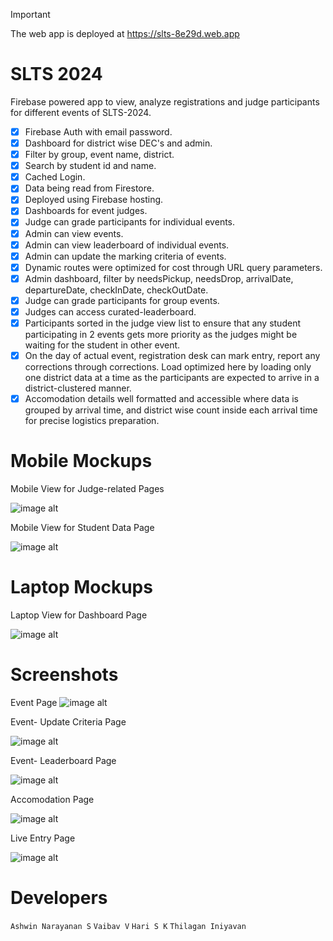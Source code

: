 > [!Important]
> The web app is deployed at https://slts-8e29d.web.app

# SLTS 2024

Firebase powered app to view, analyze registrations and judge participants for different events of SLTS-2024.


- [x] Firebase Auth with email password.
- [x] Dashboard for district wise DEC's and admin.
- [x] Filter by group, event name, district. 
- [x] Search by student id and name.
- [x] Cached Login.
- [x] Data being read from Firestore.
- [x] Deployed using Firebase hosting.
- [x] Dashboards for event judges.
- [x] Judge can grade participants for individual events.
- [x] Admin can view events.
- [x] Admin can view leaderboard of individual events.
- [x] Admin can update the marking criteria of events.
- [x] Dynamic routes were optimized for cost through URL query parameters.
- [x] Admin dashboard, filter by needsPickup, needsDrop, arrivalDate, departureDate, checkInDate, checkOutDate.
- [x] Judge can grade participants for group events.
- [x] Judges can access curated-leaderboard.
- [x] Participants sorted in the judge view list to ensure that any student participating in 2 events gets more priority as the judges might be waiting for the student in other event.
- [x] On the day of actual event, registration desk can mark entry, report any corrections through corrections. Load optimized here by loading only one district data at a time as the participants are expected to arrive in a district-clustered manner.
- [x] Accomodation details well formatted and accessible where data is grouped by arrival time, and district wise count inside each arrival time for precise logistics preparation. 

# Mobile Mockups
Mobile View for Judge-related Pages

![image alt](https://github.com/Ashrockzzz2003/slts-2024/blob/b6f283ff63101d4d680ea32a731246c8c1e40e12/judge-phone-mockup.png)

Mobile View for Student Data Page

![image alt](https://github.com/Ashrockzzz2003/slts-2024/blob/b6f283ff63101d4d680ea32a731246c8c1e40e12/data-phone-mockup.png)

# Laptop Mockups
Laptop View for Dashboard Page

![image alt](https://github.com/Ashrockzzz2003/slts-2024/blob/b6f283ff63101d4d680ea32a731246c8c1e40e12/dashboard-laptop-mockup.png)

# Screenshots
Event Page
![image alt](https://github.com/Ashrockzzz2003/slts-2024/blob/b6f283ff63101d4d680ea32a731246c8c1e40e12/slts-events.png)

Event- Update Criteria Page

![image alt](https://github.com/Ashrockzzz2003/slts-2024/blob/b6f283ff63101d4d680ea32a731246c8c1e40e12/slts-events-updateCriteria.png)

Event- Leaderboard Page

![image alt](https://github.com/Ashrockzzz2003/slts-2024/blob/b6f283ff63101d4d680ea32a731246c8c1e40e12/slts-events-leaderboard.png)

Accomodation Page

![image alt](https://github.com/Ashrockzzz2003/slts-2024/blob/b6f283ff63101d4d680ea32a731246c8c1e40e12/slts-accommodation.png)

Live Entry Page

![image alt](https://github.com/Ashrockzzz2003/slts-2024/blob/b6f283ff63101d4d680ea32a731246c8c1e40e12/slts-live.png)

# Developers
`Ashwin Narayanan S`
`Vaibav V`
`Hari S K`
`Thilagan Iniyavan`
